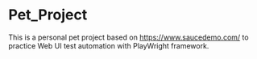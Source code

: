 # Pet_Project
This is a personal pet project based on https://www.saucedemo.com/ to practice Web UI test automation with PlayWright framework.
